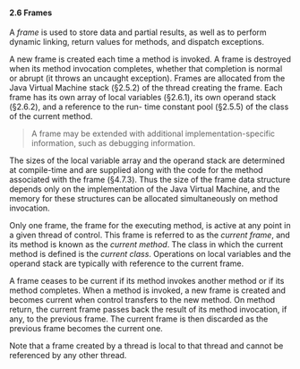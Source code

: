 #### **2.6 Frames** 

A *frame* is used to store data and partial results, as well as to perform dynamic linking, return values for methods, and dispatch exceptions. 

A new frame is created each time a method is invoked. A frame is destroyed when its method invocation completes, whether that completion is normal or abrupt (it throws an uncaught exception). Frames are allocated from the Java Virtual Machine stack (§2.5.2) of the thread creating the frame. Each frame has its own array of local variables (§2.6.1), its own operand stack (§2.6.2), and a reference to the run- time constant pool (§2.5.5) of the class of the current method. 

> A frame may be extended with additional implementation-specific information, such as debugging information. 

The sizes of the local variable array and the operand stack are determined at compile-time and are supplied along with the code for the method associated with the frame (§4.7.3). Thus the size of the frame data structure depends only on the implementation of the Java Virtual Machine, and the memory for these structures can be allocated simultaneously on method invocation. 

Only one frame, the frame for the executing method, is active at any point in a given thread of control. This frame is referred to as the *current frame*, and its method is known as the *current method*. The class in which the current method is defined is the *current class*. Operations on local variables and the operand stack are typically with reference to the current frame. 

A frame ceases to be current if its method invokes another method or if its method completes. When a method is invoked, a new frame is created and becomes current when control transfers to the new method. On method return, the current frame passes back the result of its method invocation, if any, to the previous frame. The current frame is then discarded as the previous frame becomes the current one. 

Note that a frame created by a thread is local to that thread and cannot be referenced by any other thread. 

